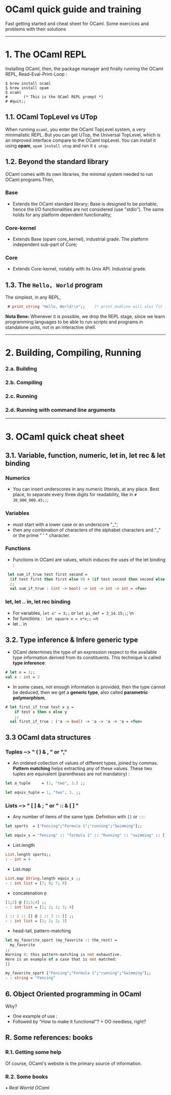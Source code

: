 # OCaml quick guide and training

Fast getting started and cheat sheet for OCaml. Some exercices and problems with their solutions


-----------



# 1. The OCaml REPL

Installing OCaml, then, the package manager and finally running the OCaml REPL, Read-Eval-Print-Loop :
```shell
$ brew install ocaml
$ brew install opam
$ ocaml
#       (* This is the OCaml REPL prompt *)
# #quit;;
```

## 1.1. OCaml TopLevel vs UTop

When running ```ocaml```, you enter the OCaml TopLevel system, a very minimalistic REPL. But you can get UTop, the Universal TopLevel, which is an improved interface compare to the OCaml topLevel. You can install it using __opam__, ```opam install utop``` and run it ```$ utop```.


## 1.2. Beyond the standard library

OCaml comes with its own libraries, the minimal system needed to run OCaml programs.Then,

### Base
- Extends the OCaml standard library; Base is designed to be portable, hence the I/O functionalities are not considered (use "stdio"). The same holds for any platform dependent functionality;

### Core-kernel
- Extends Base (opam core_kernel), industrial grade. The platform independent sub-part of Core;

### Core
- Extends Core-kernel, notably with its Unix API. Industrial grade.


## 1.3. The ```Hello, World``` program
The simplest, in any REPL,
```OCaml
 # print_string "Hello, World!\n";;    (* print_endline will alos fit for the \n job *)
```


**Nota Bene:** Whenever it is possible, we drop the REPL stage, since we learn programming languages to be able to run scripts and programs in standalone units, not in an interactive shell.





---------

# 2. Building, Compiling, Running
### 2.a. Building
### 2.b. Compiling
### 2.c. Running
### 2.d. Running with command line arguments

-----------





# 3. OCaml quick cheat sheet

## 3.1. Variable, function, numeric, let in, let rec & let binding

### Numerics
- You can insert underscores in any numeric litterals, at any place. Best place, to separate every three digits for readability, like in ```# 30_000_000.45;;```;

### Variables
- must start with a lower case or an underscore "_";
- then any combination of characters of the alphabet characters and "\_" or the prime " ' " character.

### Functions
- Functions in OCaml are values, which induces the uses of the let binding :
```ocaml
 let sum_if_true test first second =
  (if test first then first else 0) + (if test second then second else 0)
  ;;
  val sum_if_true : (int -> bool) -> int -> int -> int = <fun>
  ```

### let, let .. in, let rec binding
- For variables, ```let x' = 3;;``` or ```let pi_def = 3_14.15;;```; \n
- for functions : ``` let square x = x*x;;``` ~n
- let .. in


## 3.2. Type inference & Infere generic type
- OCaml determines the type of an expression respect to the available type information derived from its constituents. This technique is called __type inference__:
```ocaml
# let x = 3;;
val x : int = 3
```
- In some cases, not enough information is provided, then the type cannot be deduced, then we get a __generic type__, also called __parametric polymorphism__,
```ocaml
# let first_if_true test x y =
    if test x then x else y
    ;;
  val first_if_true : ('a -> bool) -> 'a -> 'a -> 'a = <fun>
```

## 3.3 OCaml data structures

### Tuples ~> " ( ) & , "   or  ","
- An ordered collection of values of different types, joined by commas. __Pattern matching__ helps extracting any of these values. These two tuples are equivalent (parentheses are not mandatory) :
```ocaml
let a_tuple     = (1, "two", 3.) ;;

let equiv_tuple = 1, "two", 3. ;;
```

### Lists ~> " [ ] & ; "    or  " :: & [ ] "
- Any number of items of the same type. Definition with ```[]``` or ``` :: ```:
```OCaml
let sports  = ["Fencing";"Formula 1";"running";"Swimming"];;

let equiv_s = "fencing" :: "formula 1" :: "Running" :: "swimming" :: [] ;;
```
- List.length
```ocaml
List.length sports;;
: - int = 4
```
- List.map
```ocaml
List.map String.length equiv_s ;;
- : int list = [7; 9; 7; 8]
```
- concatenation ```@ ``` 
```ocaml
[1;2] @ [2;3;4] ;;
- : int list = [1; 2; 2; 3; 4]

1 :: 2 :: [] @ 2 :: 3 :: [] ;;
- : int list = [1; 2; 2; 3]
```

- head-tail, pattern-matching
```ocaml
let my_favorite_sport (my_favorite :: the_rest) =
  my_favorite
;;
Warning 8: this pattern-matching is not exhaustive.
Here is an example of a case that is not matched:
[]

my_favorite_sport ["Fencing";"Formula 1";"running";"Swimming"];;
- : string = "Fencing"
```




## 6. Object Oriented programming in OCaml
Why?
- One example of use :
- Followed by "How to make it functional"? > OO needless, right?
## R. Some references: books
### R.1. Getting some help
Of course, OCaml's website is the primary source of information.
### R.2. Some books
• _Real Worrld OCaml_

